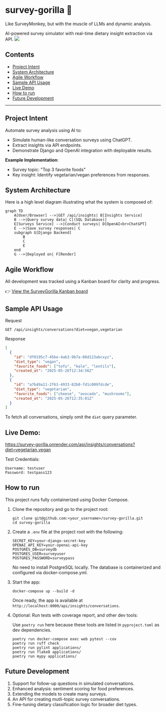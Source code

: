 # survey-gorilla 🦍
Like SurveyMonkey, but with the muscle of LLMs and dynamic analysis.

AI-powered survey simulator with real-time dietary insight extraction via API.
![](demo.gif)

## Contents
* [Project Intent](#project-intent)
* [System Architecture](#system-architecture)
* [Agile Workflow](#agile-workflow)
* [Sample API Usage](#sample-api-usage)
* [Live Demo](#live-demo)
* [How to run](#how-to-run)
* [Future Development](#future-development)
---

## Project Intent
Automate survey analysis using AI to:
- Simulate human-like conversation surveys using ChatGPT.
- Extract insights via API endpoints.
- Demonstrate Django and OpenAI integration with deployable results.

**Example Implementation**:
- Survey topic: "Top 3 favorite foods"
- Key insight: Identify vegetarian/vegan preferences from responses.

## System Architecture
Here is a high level diagram illustrating what the system is composed of:

```mermaid
graph TD
    A[User/Browser] -->|GET /api/insights| B[Insights Service]
    B -->|Query survey data| C[(SQL Database)]
    E[Surveys Service] -->|Conduct surveys| D[OpenAI<br>ChatGPT]
    E -->|Save survey responses| C
    subgraph G[Django Backend]
        B
        C
        E
    end
    G -->|Deployed on| F[Render]
```
## Agile Workflow

All development was tracked using a Kanban board for clarity and progress.

👉 [View the SurveyGorilla Kanban board](https://github.com/users/sharbeldahlan/projects/4)

## Sample API Usage

Request
```
GET /api/insights/conversations?diet=vegan,vegetarian
```

Response
```json
[
  {
    "id": "df0195c7-45be-4ab3-9b7a-08d123abcxyz",
    "diet_type": "vegan",
    "favorite_foods": ["tofu", "kale", "lentils"],
    "created_at": "2025-05-26T12:34:56Z"
  },
  {
    "id": "a7b49a11-2f61-4933-82b0-fd1c009fdcde",
    "diet_type": "vegetarian",
    "favorite_foods": ["cheese", "avocado", "mushrooms"],
    "created_at": "2025-05-26T12:35:01Z"
  }
]
```
To fetch all conversations, simply omit the `diet` query parameter.

## Live Demo:
https://survey-gorilla.onrender.com/api/insights/conversations?diet=vegetarian,vegan

Test Credentials:

```
Username: testuser
Password: testpass123
```

## How to run
This project runs fully containerized using Docker Compose.

1. Clone the repository and go to the project root:
   ```
   git clone git@github.com:<your_username>/survey-gorilla.git
   cd survey-gorilla
   ```

2. Create a `.env` file at the project root with the following:
   ```
   SECRET_KEY=your-django-secret-key
   OPENAI_API_KEY=your-openai-api-key
   POSTGRES_DB=surveydb
   POSTGRES_USER=surveyuser
   POSTGRES_PASSWORD=surveypass
   ```
   No need to install PostgreSQL locally. The database is containerized and configured via docker-compose.yml.


3. Start the app:
   ```
   docker-compose up --build -d
   ```
   Once ready, the app is available at `http://localhost:8000/api/insights/conversations`.


4. Optional: Run tests with coverage report, and other dev tools:

   Use `poetry run` here because these tools are listed in `pyproject.toml` as dev dependencies.
   ```
   poetry run docker-compose exec web pytest --cov
   poetry run ruff check
   poetry run pylint applications/
   poetry run flake8 applications/
   poetry run mypy applications/
   ```

## Future Development

1. Support for follow-up questions in simulated conversations.
2. Enhanced analysis: sentiment scoring for food preferences.
3. Extending the models to create many surveys.
4. An API for creating mutli-topic survey conversations.
5. Fine-tuning dietary classification logic for broader diet types.
